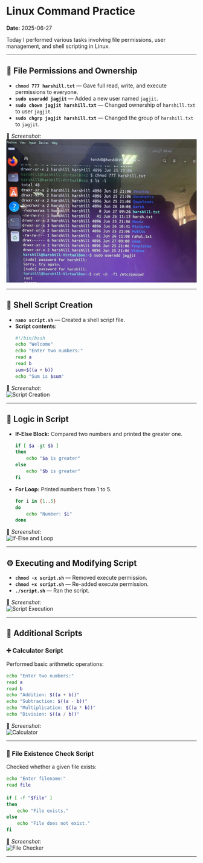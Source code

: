 # Linux Command Practice  
**Date:** 2025-06-27

Today I performed various tasks involving file permissions, user management, and shell scripting in Linux.

---

## 🔐 File Permissions and Ownership
- **`chmod 777 harshill.txt`** — Gave full read, write, and execute permissions to everyone.
- **`sudo useradd jagjit`** — Added a new user named `jagjit`.
- **`sudo chown jagjit harshill.txt`** — Changed ownership of `harshill.txt` to user `jagjit`.
- **`sudo chgrp jagjit harshill.txt`** — Changed the group of `harshill.txt` to `jagjit`.

📸 *Screenshot:*  
![Permissions and Ownership](images/user-add-jagjit-0.jpeg) 

---

## 📝 Shell Script Creation
- **`nano script.sh`** — Created a shell script file.
- **Script contents:**
  ```bash
  #!/bin/bash
  echo "Welcome"
  echo "Enter two numbers:"
  read a
  read b
  sum=$((a + b))
  echo "Sum is $sum"
  ```

📸 *Screenshot:*  
![Script Creation](images/script_creation.png)

---

## 🧠 Logic in Script
- **If-Else Block:** Compared two numbers and printed the greater one.
  ```bash
  if [ $a -gt $b ]
  then
      echo "$a is greater"
  else
      echo "$b is greater"
  fi
  ```

- **For Loop:** Printed numbers from 1 to 5.
  ```bash
  for i in {1..5}
  do
      echo "Number: $i"
  done
  ```

📸 *Screenshot:*  
![If-Else and Loop](images/logic_blocks.png)

---

## ⚙️ Executing and Modifying Script
- **`chmod -x script.sh`** — Removed execute permission.
- **`chmod +x script.sh`** — Re-added execute permission.
- **`./script.sh`** — Ran the script.

📸 *Screenshot:*  
![Script Execution](images/script_execution.png)

---

## 🧮 Additional Scripts

### ➕ Calculator Script
Performed basic arithmetic operations:
```bash
echo "Enter two numbers:"
read a
read b
echo "Addition: $((a + b))"
echo "Subtraction: $((a - b))"
echo "Multiplication: $((a * b))"
echo "Division: $((a / b))"
```

📸 *Screenshot:*  
![Calculator](images/calculator_script.png)

---

### 📂 File Existence Check Script
Checked whether a given file exists:
```bash
echo "Enter filename:"
read file

if [ -f "$file" ]
then
    echo "File exists."
else
    echo "File does not exist."
fi
```

📸 *Screenshot:*  
![File Checker](images/file_check_script.png)

---

